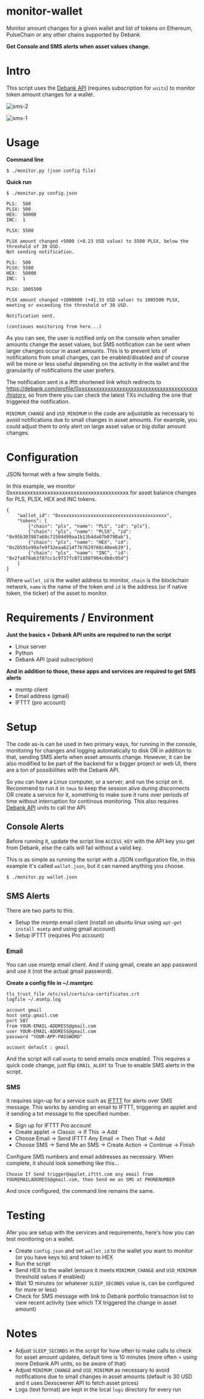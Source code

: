 # monitor-wallet
Monitor amount changes for a given wallet and list of tokens on Ethereum, PulseChain or any other chains supported by Debank.

**Get Console and SMS alerts when asset values change.**

# Intro
This script uses the [Debank API](https://cloud.debank.com) (requires subscription for `units`) to monitor token amount changes for a wallet.

![sms-2](https://github.com/rhmaxdotorg/monitor-wallet/assets/100790377/a2136440-e3ce-4d6b-9659-1b453b435b36)

![sms-1](https://github.com/rhmaxdotorg/monitor-wallet/assets/100790377/723d7318-5a09-4ef2-84f1-2fab40b1cbb4)

# Usage
**Command line**

```
$ ./monitor.py (json config file)
```

**Quick run**
```
$ ./monitor.py config.json

PLS:  500
PLSX: 500
HEX:  50000
INC:  1

PLSX: 5500

PLSX amount changed +5000 (+0.23 USD value) to 5500 PLSX, below the threshold of 30 USD.
Not sending notification.

PLS:  500
PLSX: 5500
HEX:  50000
INC:  1

PLSX: 1005500

PLSX amount changed +1000000 (+41.33 USD value) to 1005500 PLSX, meeting or exceeding the threshold of 30 USD.

Notification sent.

(continues monitoring from here...)
```

As you can see, the user is notified only on the console when smaller amounts change the asset values, but SMS notification can be sent when larger changes occur in asset amounts. This is to prevent lots of notifications from small changes, can be enabled/disabled and of course will be more or less useful depending on the activity in the wallet and the granularity of notifications the user prefers.

The notification sent is a ifttt shortened link which redirects to https://debank.com/profile/0xxxxxxxxxxxxxxxxxxxxxxxxxxxxxxxxxxxxxxxxx/history, so from there you can check the latest TXs including the one that triggered the notification.

`MINIMUM_CHANGE` and `USD_MINIMUM` in the code are adjustable as necessary to avoid notifications due to small changes in asset amounts. For example, you could adjust them to only alert on large asset value or big dollar amount changes.

# Configuration

JSON format with a few simple fields.

In this example, we monitor 0xxxxxxxxxxxxxxxxxxxxxxxxxxxxxxxxxxxxxxxxx for asset balance changes for PLS, PLSX, HEX and INC tokens.

```
{
    "wallet_id": "0xxxxxxxxxxxxxxxxxxxxxxxxxxxxxxxxxxxxxxxx",
    "tokens": [
        {"chain": "pls", "name": "PLS", "id": "pls"},
        {"chain": "pls", "name": "PLSX", "id": "0x95b303987a60c71504d99aa1b13b4da07b0790ab"},
        {"chain": "pls", "name": "HEX", "id": "0x2b591e99afe9f32eaa6214f7b7629768c40eeb39"},
        {"chain": "pls", "name": "INC", "id": "0x2fa878ab3f87cc1c9737fc071108f904c0b0c95d"}
    ]
}
```

Where `wallet_id` is the wallet address to monitor, `chain` is the blockchain network, `name` is the name of the token and `id` is the address (or if native token, the ticker) of the asset to monitor.

# Requirements / Environment
**Just the basics + Debank API units are required to run the script**
- Linux server
- Python
- Debank API (paid subscription)

**And in addition to those, these apps and services are required to get SMS alerts**
- msmtp client
- Email address (gmail)
- IFTTT (pro account)

# Setup
The code as-is can be used in two primary ways, for running in the console, monitoring for changes and logging automatically to disk OR in addition to that, sending SMS alerts when asset amounts change. However, it can be also modified to be part of the backend for a bigger project or web UI, there are a ton of possibilities with the Debank API.

So you can have a Linux computer, or a server, and run the script on it. Recommend to run it in `tmux` to keep the session alive during disconnects OR create a service for it, something to make sure it runs over periods of time without interruption for continous monitoring. This also requires [Debank API](https://cloud.debank.com) units to call the API.

## Console Alerts
Before running it, update the script line `ACCESS_KEY` with the API key you get from Debank, else the calls will fail without a valid key.

This is as simple as running the script with a JSON configuration file, in this example it's called `wallet.json`, but it can named anything you choose.

```
$ ./monitor.py wallet.json
```

## SMS Alerts
There are two parts to this.
- Setup the msmtp email client (install on ubuntu linux using `apt-get install msmtp` and using gmail account)
- Setup IFTTT (requires Pro account)

### Email
You can use msmtp email client. And if using gmail, create an app password and use it (not the actual gmail password).

**Create a config file in ~/.msmtprc**
```
tls_trust_file /etc/ssl/certs/ca-certificates.crt
logfile ~/.msmtp.log

account gmail
host smtp.gmail.com
port 587
from YOUR-EMAIL-ADDRESS@gmail.com
user YOUR-EMAIL-ADDRESS@gmail.com
password "YOUR-APP-PASSWORD"

account default : gmail
```

And the script will call `msmtp` to send emails once enabled. This requires a quick code change, just flip `EMAIL_ALERT` to True to enable SMS alerts in the script.

### SMS
It requires sign-up for a service such as [IFTTT](https://www.ifttt.com) for alerts over SMS message. This works by sending an email to IFTTT, triggering an applet and it sending a txt message to the specified number.

- Sign up for IFTTT Pro account
- Create applet -> Classic -> If This -> Add
- Choose Email -> Send IFTTT Any Email -> Then That -> Add
- Choose SMS -> Send Me an SMS -> Create Action -> Continue -> Finish

Configure SMS numbers and email addresses as necessary. When complete, it should look something like this...

`Choose If Send trigger@applet.ifttt.com any email from YOUREMAILADDRESS@gmail.com, then Send me an SMS at PHONENUMBER`

And once configured, the command line remains the same.

# Testing
Afer you are setup with the services and requirements, here's how you can test monitoring on a wallet.

- Create `config.json` and set `wallet_id` to the wallet you want to monitor (or you have keys to) and token to HEX
- Run the script
- Send HEX to the wallet (ensure it meets `MINIMUM_CHANGE` and `USD_MINIMUM` threshold values if enabled)
- Wait 10 minutes (or whatever `SLEEP_SECONDS` value is, can be configured for more or less)
- Check for SMS message with link to Debank portfolio transaction list to view recent activity (see which TX triggered the change in asset amount)

# Notes
- Adjust `SLEEP_SECONDS` in the script for how often to make calls to check for asset amount updates, default time is 10 minutes (more often = using more Debank API units, so be aware of that)
- Adjust `MINIMUM_CHANGE` and `USD_MINIMUM` as necessary to avoid notifications due to small changes in asset amounts (default is 30 USD and it uses Dexsceener API to fetch asset prices)
- Logs (text format) are kept in the local `logs` directory for every run
